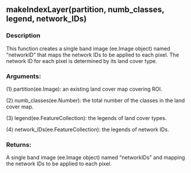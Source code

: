 ## makeIndexLayer(partition, numb_classes, legend, network_IDs)
### Description
This function creates a single band image (ee.Image object) named “networkID” that maps the network IDs to be applied to each pixel. The network ID for each pixel is determined by its land cover type.  
### Arguments:
(1) partition(ee.Image): an existing land cover map covering ROI.

(2) numb_classes(ee.Number): the total number of the classes in the land cover map.

(3) legend(ee.FeatureCollection): the legends of land cover types.

(4) network_IDs(ee.FeatureCollection): the legends of network IDs.
### Returns:
A single band image (ee.Image object) named “networkIDs” and mapping the network IDs to be applied to each pixel. 
